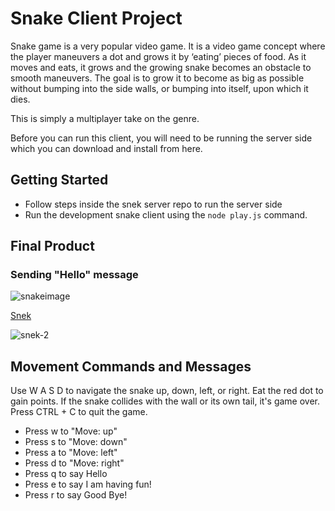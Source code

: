 # Snake Client Project

Snake game is a very popular video game. It is a video game concept where the player maneuvers a dot and grows it by ‘eating’ pieces of food. As it moves and eats, it grows and the growing snake becomes an obstacle to smooth maneuvers. The goal is to grow it to become as big as possible without bumping into the side walls, or bumping into itself, upon which it dies.

This is simply a multiplayer take on the genre.

Before you can run this client, you will need to be running the server side which you can download and install from here. 


## Getting Started

- Follow steps inside the snek server repo to run the server side
- Run the development snake client using the `node play.js` command.

## Final Product

### Sending "Hello" message

![snakeimage](https://github.com/lma2023/snake-client/assets/132856322/bea3221c-79ef-481c-8269-cef2f6559b61)

[Snek](https://raw.githubusercontent.com/taniarascia/snek/master/snek.gif)

![snek-2](https://github.com/lma2023/snake-client/assets/132856322/6b933c40-01c7-44ac-bd6e-5df476c3632e)

## Movement Commands and Messages

Use W A S D to navigate the snake up, down, left, or right. Eat the red dot to gain points. 
If the snake collides with the wall or its own tail, it's game over. Press CTRL + C to quit the game.

- Press w to "Move: up" 
- Press s to "Move: down"
- Press a to "Move: left" 
- Press d to "Move: right" 
- Press q to say Hello
- Press e to say I am having fun!
- Press r to say Good Bye!



